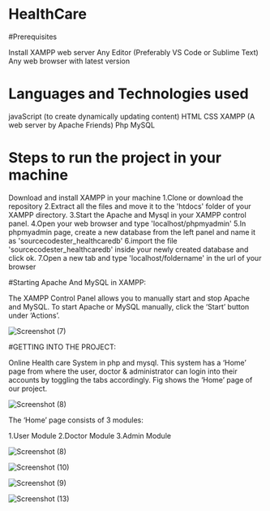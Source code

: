 # HealthCare
 
#Prerequisites

Install XAMPP web server Any Editor (Preferably VS Code or Sublime Text) Any web browser with latest version

# Languages and Technologies used

javaScript (to create dynamically updating content) HTML CSS XAMPP (A web server by Apache Friends) Php MySQL

# Steps to run the project in your machine

Download and install XAMPP in your machine
1.Clone or download the repository
2.Extract all the files and move it to the 'htdocs' folder of your XAMPP directory.
3.Start the Apache and Mysql in your XAMPP control panel.
4.Open your web browser and type 'localhost/phpmyadmin'
5.In phpmyadmin page, create a new database from the left panel and name it as 'sourcecodester_healthcaredb'
6.import the file 'sourcecodester_healthcaredb' inside your newly created database and click ok.
7.Open a new tab and type 'localhost/foldername' in the url of your browser

#Starting Apache And MySQL in XAMPP:

The XAMPP Control Panel allows you to manually start and stop Apache and MySQL. To start Apache or MySQL manually, click the ‘Start’ button under ‘Actions’.

![Screenshot (7)](https://user-images.githubusercontent.com/85752605/222200378-9c9bc567-c0d8-48f2-9678-f8a8cbad6aa2.png)


#GETTING INTO THE PROJECT:

Online Health care System in php and mysql. This system has a ‘Home’ page from where the user, doctor & administrator can login into their accounts by toggling the tabs accordingly. Fig shows the ‘Home’ page of our project.

![Screenshot (8)](https://user-images.githubusercontent.com/85752605/222200636-a2bf6e3c-3ae8-4374-82fc-5bb8106d1017.png)


The ‘Home’ page consists of 3 modules:

1.User Module
2.Doctor Module
3.Admin Module


![Screenshot (8)](https://user-images.githubusercontent.com/85752605/222209896-ef58f6ce-c9ca-44a1-9368-0a0094d87739.png)

![Screenshot (10)](https://user-images.githubusercontent.com/85752605/222200724-ba51dccf-2f50-45eb-aa18-57d3e26202dc.png)

![Screenshot (9)](https://user-images.githubusercontent.com/85752605/222200812-2ac6bdf7-e6d7-4ec5-8153-84431d40081f.png)


![Screenshot (13)](https://user-images.githubusercontent.com/85752605/222200965-9c291fe9-dea9-4e16-b11c-c9448f5e9238.png)

